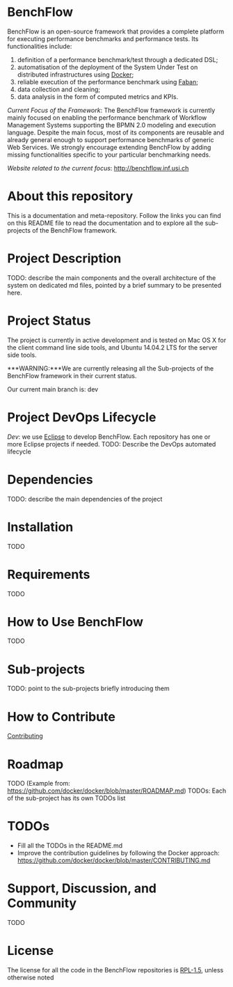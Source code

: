 # BenchFlow
BenchFlow is an open-source framework that provides a complete platform for executing performance benchmarks and performance tests. Its functionalities include:

1. definition of a performance benchmark/test through a dedicated DSL;
2. automatisation of the deployment of the System Under Test on distributed infrastructures using [Docker](https://www.docker.com);
3. reliable execution of the performance benchmark using [Faban](http://faban.org);
4. data collection and cleaning;
5. data analysis in the form of computed metrics and KPIs.

*Current Focus of the Framework*: 
The BenchFlow framework is currently mainly focused on enabling the performance benchmark of Workflow Management Systems supporting the BPMN 2.0 modeling and execution language. Despite the main focus, most of its components are reusable and already general enough to support performance benchmarks of generic Web Services. We strongly encourage extending BenchFlow by adding missing functionalities specific to your particular benchmarking needs. 

*Website related to the current focus*: http://benchflow.inf.usi.ch

# About this repository
This is a documentation and meta-repository. Follow the links you can find on this README file to read the documentation and to explore all the sub-projects of the BenchFlow framework.

# Project Description
TODO: describe the main components and the overall architecture of the system on dedicated md files, pointed by a brief summary to be presented here.

# Project Status
The project is currently in active development and is tested on Mac OS X for the client command line side tools, and Ubuntu 14.04.2 LTS for the server side tools. 

***WARNING:***We are currently releasing all the Sub-projects of the BenchFlow framework in their current status.

Our current main branch is: dev

# Project DevOps Lifecycle
*Dev*: we use [Eclipse](https://www.eclipse.org/home/index.php) to develop BenchFlow. Each repository has one or more Eclipse projects if needed.
TODO: Describe the DevOps automated lifecycle

# Dependencies
TODO: describe the main dependencies of the project

# Installation
TODO

# Requirements
TODO

# How to Use BenchFlow
TODO

# Sub-projects
TODO: point to the sub-projects briefly introducing them

# How to Contribute
[Contributing](documentation/contributing.md)

# Roadmap
TODO (Example from: https://github.com/docker/docker/blob/master/ROADMAP.md)
TODOs: Each of the sub-project has its own TODOs list 

# TODOs
* Fill all the TODOs in the README.md
* Improve the contribution guidelines by following the Docker approach: https://github.com/docker/docker/blob/master/CONTRIBUTING.md

# Support, Discussion, and Community
TODO

# License
The license for all the code in the BenchFlow repositories is [RPL-1.5](LICENSE), unless otherwise noted